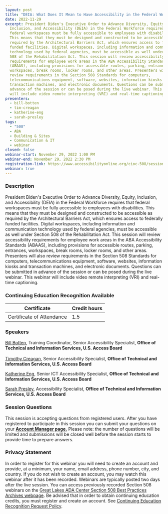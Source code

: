 ```yaml
---
layout: post
title: "DEIA: What Does It Mean to Have Accessibility in the Federal Workplace?"
date: 2022-11-29
excerpt: President Biden's Executive Order to Advance Diversity, Equity,
  Inclusion, and Accessibility (DEIA) in the Federal Workforce requires that
  federal workspaces must be fully accessible to employees with disabilities.
  This means that they must be designed and constructed to be accessible as
  required by the Architectural Barriers Act, which ensures access to federally
  funded facilities. Digital workspaces, including information and communication
  technology used by federal agencies, must be accessible as well under Section
  508 of the Rehabilitation Act. This session will review accessibility
  requirements for employee work areas in the ABA Accessibility Standards
  (ABAAS), including provisions for accessible routes, parking, entrances,
  workspaces, break rooms, locker rooms, and other areas. Presenters will also
  review requirements in the Section 508 Standards for computers,
  telecommunications equipment, software, websites, information kiosks and
  transaction machines, and electronic documents. Questions can be submitted in
  advance of the session or can be posed during the live webinar. This webinar
  will include video remote interpreting (VRI) and real-time captioning.
presenters:
  - bill-botten
  - tim-creagan
  - katherine-eng
  - sarah-presley
tags:
  - "508"
  - ABA
  - Building & Sites
  - Communication & IT
  - webinar
closed: false
webinar-start: November 29, 2022 1:00 PM
webinar-end: November 29, 2022 2:30 PM
registration-link: https://www.accessibilityonline.org/cioc-508/session/?id=111021
webinar: true
---
```

### Description

President Biden's Executive Order to Advance Diversity, Equity, Inclusion, and Accessibility (DEIA) in the Federal Workforce requires that federal workspaces must be fully accessible to employees with disabilities. This means that they must be designed and constructed to be accessible as required by the Architectural Barriers Act, which ensures access to federally funded facilities. Digital workspaces, including information and communication technology used by federal agencies, must be accessible as well under Section 508 of the Rehabilitation Act. This session will review accessibility requirements for employee work areas in the ABA Accessibility Standards (ABAAS), including provisions for accessible routes, parking, entrances, workspaces, break rooms, locker rooms, and other areas. Presenters will also review requirements in the Section 508 Standards for computers, telecommunications equipment, software, websites, information kiosks and transaction machines, and electronic documents. Questions can be submitted in advance of the session or can be posed during the live webinar. This webinar will include video remote interpreting (VRI) and real-time captioning.

### Continuing Education Recognition Available

| **Certificate**           | **Credit hours** |
| ------------------------- | ---------------- |
| Certificate of Attendance | 1.5              |

### Speakers

[Bill Botten](https://www.accessibilityonline.org/speakers/speaker.aspx?id=10008&ret=DEIA:%20%20What%20Does%20It%20Mean%20to%20Have%20Accessibility%20in%20the%20Federal%20Workplace?), Training Coordinator, Senior Accessibility Specialist, **Office of Technical and Information Services, U.S. Access Board**\
\
[Timothy Creagan](https://www.accessibilityonline.org/speakers/speaker.aspx?id=10120&ret=DEIA:%20%20What%20Does%20It%20Mean%20to%20Have%20Accessibility%20in%20the%20Federal%20Workplace?), Senior Accessibility Specialist, **Office of Technical and Information Services, U.S. Access Board**

[Katherine Eng](https://www.accessibilityonline.org/speakers/speaker.aspx?id=10512&ret=DEIA:%20%20What%20Does%20It%20Mean%20to%20Have%20Accessibility%20in%20the%20Federal%20Workplace?), Senior ICT Accessibility Specialist, **Office of Technical and Information Services, U.S. Access Board**

[Sarah Presley](https://www.accessibilityonline.org/speakers/speaker.aspx?id=10778&ret=DEIA:%20%20What%20Does%20It%20Mean%20to%20Have%20Accessibility%20in%20the%20Federal%20Workplace?), Accessibility Specialist, **Office of Technical and Information Services, U.S. Access Board**

### Session Questions

This session is accepting questions from registered users. After you have registered to participate in this session you can submit your questions on your **[Account Manager page.](https://www.accessibilityonline.org/cioc-508/accountManager/18899/session/110879#questions)** Please note: the number of questions will be limited and submissions will be closed well before the session starts to provide time to prepare answers.

### Privacy Statement

In order to register for this webinar you will need to create an account and provide, at a minimum, your name, email address, phone number, city, and country. If you do not wish to create an account, you may watch this webinar after it has been recorded. Webinars are typically posted two days after the live session. You can access previously recorded Section 508 webinars on the [Great Lakes ADA Center Section 508 Best Practices Archives webpage](https://www.accessibilityonline.org/cioc-508/archives/). Be advised that in order to obtain continuing education credits, you must register and create an account. See [Continuing Education Recognition Request Policy](https://www.accessibilityonline.org/continuing-education/CEUDetails.aspx).
